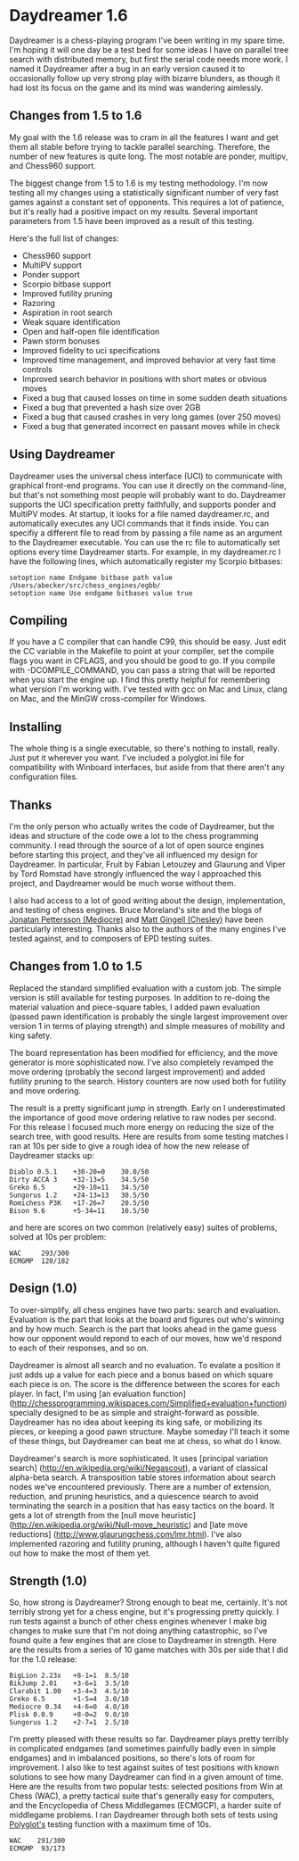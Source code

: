 
Daydreamer 1.6
==============

Daydreamer is a chess-playing program I've been writing in my spare time. I'm
hoping it will one day be a test bed for some ideas I have on parallel tree
search with distributed memory, but first the serial code needs more work.
I named it Daydreamer after a bug in an early version caused it to occasionally
follow up very strong play with bizarre blunders, as though it had lost its
focus on the game and its mind was wandering aimlessly.

Changes from 1.5 to 1.6
-----------------------

My goal with the 1.6 release was to cram in all the features I want and get
them all stable before trying to tackle parallel searching. Therefore, the
number of new features is quite long. The most notable are ponder, multipv,
and Chess960 support.

The biggest change from 1.5 to 1.6 is my testing methodology. I'm now testing
all my changes using a statistically significant number of very fast games
against a constant set of opponents. This requires a lot of patience, but it's
really had a positive impact on my results. Several important parameters from
1.5 have been improved as a result of this testing.

Here's the full list of changes:

* Chess960 support
* MultiPV support
* Ponder support
* Scorpio bitbase support
* Improved futility pruning
* Razoring
* Aspiration in root search
* Weak square identification
* Open and half-open file identification
* Pawn storm bonuses
* Improved fidelity to uci specifications
* Improved time management, and improved behavior at very fast time controls
* Improved search behavior in positions with short mates or obvious moves
* Fixed a bug that caused losses on time in some sudden death situations
* Fixed a bug that prevented a hash size over 2GB
* Fixed a bug that caused crashes in very long games (over 250 moves)
* Fixed a bug that generated incorrect en passant moves while in check


Using Daydreamer
----------------

Daydreamer uses the universal chess interface (UCI) to communicate with
graphical front-end programs. You can use it directly on the command-line, but
that's not something most people will probably want to do. Daydreamer supports
the UCI specification pretty faithfully, and supports ponder and MultiPV modes.
At startup, it looks for a file named daydreamer.rc, and automatically executes
any UCI commands that it finds inside. You can specifiy a different file to
read from by passing a file name as an argument to the Daydreamer executable.
You can use the rc file to automatically set options every time Daydreamer
starts. For example, in my daydreamer.rc I have the following lines, which
automatically register my Scorpio bitbases:

    setoption name Endgame bitbase path value /Users/abecker/src/chess_engines/egbb/
    setoption name Use endgame bitbases value true


Compiling
---------

If you have a C compiler that can handle C99, this should be easy. Just edit
the CC variable in the Makefile to point at your compiler, set the compile
flags you want in CFLAGS, and you should be good to go. If you compile with
-DCOMPILE_COMMAND, you can pass a string that will be reported when you start
the engine up. I find this pretty helpful for remembering what version I'm
working with. I've tested with gcc on Mac and Linux, clang on Mac, and the
MinGW cross-compiler for Windows. 

Installing
----------

The whole thing is a single executable, so there's nothing to install, really.
Just put it wherever you want. I've included a polyglot.ini file for
compatibility with Winboard interfaces, but aside from that there aren't any
configuration files.

Thanks
------

I'm the only person who actually writes the code of Daydreamer, but the ideas
and structure of the code owe a lot to the chess programming community. I read
through the source of a lot of open source engines before starting this
project, and they've all influenced my design for Daydreamer. In particular,
Fruit by Fabian Letouzey and Glaurung and Viper by Tord Romstad have strongly
influenced the way I approached this project, and Daydreamer would be much
worse without them.

I also had access to a lot of good writing about the design, implementation,
and testing of chess engines. Bruce Moreland's site and the blogs of [Jonatan
Pettersson (Mediocre)](http://mediocrechess.blogspot.com/) and [Matt Gingell
(Chesley)](http://sourceforge.net/apps/wordpress/chesley/) have been
particularly interesting. Thanks also to the authors of the many engines I've
tested against, and to composers of EPD testing suites.

Changes from 1.0 to 1.5
-----------------------

Replaced the standard simplified evaluation with a custom job. The simple
version is still available for testing purposes. In addition to re-doing the
material valuation and piece-square tables, I added pawn evaluation (passed
pawn identification is probably the single largest improvement over version 1
in terms of playing strength) and simple measures of mobility and king safety.

The board representation has been modified for efficiency, and the move
generator is more sophisticated now. I've also completely revamped the move
ordering (probably the second largest improvement) and added futility pruning
to the search. History counters are now used both for futility and move
ordering.

The result is a pretty significant jump in strength. Early on I underestimated
the importance of good move ordering relative to raw nodes per second. For this
release I focused much more energy on reducing the size of the search tree,
with good results. Here are results from some testing matches I ran at 10s per
side to give a rough idea of how the new release of Daydreamer stacks up:

    Diablo 0.5.1    +30-20=0    30.0/50
    Dirty ACCA 3    +32-13=5    34.5/50
    Greko 6.5       +29-10=11   34.5/50
    Sungorus 1.2    +24-13=13   30.5/50
    Romichess P3K   +17-26=7    20.5/50
    Bison 9.6       +5-34=11    10.5/50

and here are scores on two common (relatively easy) suites of problems, solved
at 10s per problem:

    WAC     293/300
    ECMGMP  120/182

Design (1.0)
------------

To over-simplify, all chess engines have two parts: search and evaluation.
Evaluation is the part that looks at the board and figures out who's winning
and by how much.  Search is the part that looks ahead in the game guess how our
opponent would repond to each of our moves, how we'd respond to each of their
responses, and so on.

Daydreamer is almost all search and no evaluation. To evalate a position it
just adds up a value for each piece and a bonus based on which square each
piece is on. The score is the difference between the scores for each player. In
fact, I'm using [an evaluation function]
(http://chessprogramming.wikispaces.com/Simplified+evaluation+function)
specially designed to be as simple and straight-forward as possible. Daydreamer
has no idea about keeping its king safe, or mobilizing its pieces, or keeping a
good pawn structure. Maybe someday I'll teach it some of these things, but
Daydreamer can beat me at chess, so what do I know.

Daydreamer's search is more sophisticated. It uses [principal variation search]
(http://en.wikipedia.org/wiki/Negascout), a variant of classical alpha-beta
search.  A transposition table stores information about search nodes we've
encountered previously. There are a number of extension, reduction, and pruning
heuristics, and a quiescence search to avoid terminating the search in a
position that has easy tactics on the board. It gets a lot of strength from the
[null move heuristic] (http://en.wikipedia.org/wiki/Null-move_heuristic) and
[late move reductions] (http://www.glaurungchess.com/lmr.html). I've also
implemented razoring and futility pruning, although I haven't quite figured out
how to make the most of them yet.

Strength (1.0)
--------------

So, how strong is Daydreamer? Strong enough to beat me, certainly. It's not
terribly strong yet for a chess engine, but it's progressing pretty quickly. I
run tests against a bunch of other chess engines whenever I make big changes to
make sure that I'm not doing anything catastrophic, so I've found quite a few
engines that are close to Daydreamer in strength. Here are the results from a
series of 10 game matches with 30s per side that I did for the 1.0 release:

    BigLion 2.23x   +8-1=1  8.5/10
    BikJump 2.01    +3-6=1  3.5/10
    Clarabit 1.00   +3-4=3  4.5/10
    Greko 6.5       +1-5=4  3.0/10
    Mediocre 0.34   +4-6=0  4.0/10
    Plisk 0.0.9     +8-0=2  9.0/10
    Sungorus 1.2    +2-7=1  2.5/10

I'm pretty pleased with these results so far. Daydreamer plays pretty terribly
in complicated endgames (and sometimes painfully badly even in simple endgames)
and in imbalanced positions, so there's lots of room for improvement. I also
like to test against suites of test positions with known solutions to see how
many Daydreamer can find in a given amount of time. Here are the results from
two popular tests: selected positions from Win at Chess (WAC), a pretty
tactical suite that's generally easy for computers, and the Encyclopedia of
Chess Middlegames (ECMGCP), a harder suite of middlegame problems. I ran
Daydreamer through both sets of tests using
[Polyglot's](http://wbec-ridderkerk.nl/html/details1/PolyGlot.html) testing
function with a maximum time of 10s.

    WAC    291/300
    ECMGMP  93/173
